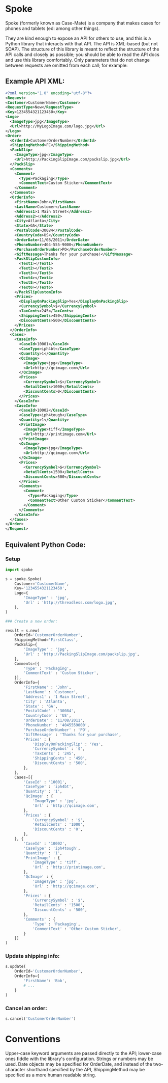 # Spoke

Spoke (formerly known as Case-Mate) is a company that makes cases for phones
and tablets (ed: among other things).

They are kind enough to expose an API for others to use, and
this is a Python library that interacts with that API.  The API is XML-based (but
not SOAP).  The structure of this library is meant to reflect the structure of the
API calls and closely as possible; you should be able to read the API docs and use
this library comfortably.  Only parameters that do not change between requests are
omitted from each call; for example:

## Example API XML:

```xml
<?xml version="1.0" encoding="utf-8"?>
<Request>
<Customer>CustomerName</Customer>
<RequestType>New</RequestType>
<Key>1234554321123450</Key>
<Logo>
  <ImageType>jpg</ImageType>
  <Url>http://MyLogoImage.com/logo.jpg</Url>
</Logo>
<Order>
  <OrderId>CustomerOrderNumber</OrderId>
  <ShippingMethod>FC</ShippingMethod>
  <PackSlip>
    <ImageType>jpg</ImageType>
    <Url>http://PackingSlipImage.com/packslip.jpg</Url>
  </PackSlip>
  <Comments>
    <Comment>
      <Type>Packaging</Type>
      <CommentText>Custom Sticker</CommentText>
    </Comment>
  </Comments>
  <OrderInfo>
    <FirstName>John</FirstName>
    <LastName>Customer</LastName>
    <Address1>1 Main Street</Address1>
    <Address2></Address2>
    <City>Atlanta</City>
    <State>GA</State>
    <PostalCode>30084</PostalCode>
    <CountryCode>US</CountryCode>
    <OrderDate>11/08/2011</OrderDate>
    <PhoneNumber>404-555-9000</PhoneNumber>
    <PurchaseOrderNumber>PO</PurchaseOrderNumber>
    <GiftMessage>Thanks for your purchase!</GiftMessage>
    <PackSlipCustomInfo>
      <Text1></Text1>
      <Text2></Text2>
      <Text3></Text3>
      <Text4></Text4>
      <Text5></Text5>
      <Text6></Text6>
    </PackSlipCustomInfo>
    <Prices>
      <DisplayOnPackingSlip>Yes</DisplayOnPackingSlip>
      <CurrencySymbol>$</CurrencySymbol>
      <TaxCents>245</TaxCents>
      <ShippingCents>450</ShippingCents>
      <DiscountCents>500</DiscountCents>
    </Prices>
  </OrderInfo>
  <Cases>
    <CaseInfo>
      <CaseId>10001</CaseId>
      <CaseType>iph4bt</CaseType>
      <Quantity>1</Quantity>
      <QcImage>
        <ImageType>jpg</ImageType>
        <Url>http://qcimage.com</Url>
      </QcImage>
      <Prices>
        <CurrencySymbol>$</CurrencySymbol>
        <RetailCents>1000</RetailCents>
        <DiscountCents>0</DiscountCents>
      </Prices>
    </CaseInfo>
    <CaseInfo>
      <CaseId>10002</CaseId>
      <CaseType>iph4tough</CaseType>
      <Quantity>1</Quantity>
      <PrintImage>
        <ImageType>tiff</ImageType>
        <Url>http://printimage.com</Url>
      </PrintImage>
      <QcImage>
        <ImageType>jpg</ImageType>
        <Url>http://qcimage.com</Url>
      </QcImage>
      <Prices>
        <CurrencySymbol>$</CurrencySymbol>
        <RetailCents>1500</RetailCents>
        <DiscountCents>500</DiscountCents>
      </Prices>
      <Comments>
        <Comment>
          <Type>Packaging</Type>
          <CommentText>Other Custom Sticker</CommentText>
        </Comment>
      </Comments>
    </CaseInfo>
  </Cases>
</Order>
</Request>
```

## Equivalent Python Code:

### Setup

```python
import spoke

s = spoke.Spoke(
    Customer='CustomerName',
    Key='1234554321123450',
    Logo={
        'ImageType' : 'jpg',
        'Url' : 'http://threadless.com/logo.jpg',
    },
)

### Create a new order:

result = s.new(
    OrderId='CustomerOrderNumber',
    ShippingMethod='FirstClass',
    PackSlip={
        'ImageType' : 'jpg',
        'Url' : 'http://PackingSlipImage.com/packslip.jpg',
    },
    Comments=[{
        'Type' : 'Packaging',
        'CommentText' : 'Custom Sticker',
    }],
    OrderInfo={
        'FirstName' : 'John',
        'LastName' : 'Customer',
        'Address1' : '1 Main Street',
        'City' : 'Atlanta',
        'State' : 'GA',
        'PostalCode' : '30084',
        'CountryCode' : 'US',
        'OrderDate' : '11/08/2011',
        'PhoneNumber' : '4045559000',
        'PurchaseOrderNumber' : 'PO',
        'GiftMessage' : 'Thanks for your purchase',
        'Prices' : {
            'DisplayOnPackingSlip' : 'Yes',
            'CurrencySymbol' : '$',
            'TaxCents' : '245',
            'ShippingCents' : '450',
            'DiscountCents' : '500',
        },
    },
    Cases=[{
        'CaseId' : '10001',
        'CaseType' : 'iph4bt',
        'Quantity' : '1',
        'QcImage' : {
            'ImageType' : 'jpg',
            'Url' : 'http://qcimage.com',
        },
        'Prices' : {
            'CurrencySymbol' : '$',
            'RetailCents' : '1000',
            'DiscountCents' : '0',
        },
    }, {
        'CaseId' : '10002',
        'CaseType' : 'iph4tough',
        'Quantity' : '1',
        'PrintImage' : {
            'ImageType' : 'tiff',
            'Url' : 'http://printimage.com',
        },
        'QcImage' : {
            'ImageType' : 'jpg',
            'Url' : 'http://qcimage.com',
        },
        'Prices' : {
            'CurrencySymbol' : '$',
            'RetailCents' : '1500',
            'DiscountCents' : '500',
        },
        'Comments' : {
            'Type' : 'Packaging',
            'CommentText' : 'Other Custom Sticker',
        }
    }]
)
```

### Update shipping info:

```python
s.update(
    OrderId='CustomerOrderNumber',
    OrderInfo={
        'FirstName': 'Bob',
        # ...
    }
)
```

### Cancel an order:

```python
s.cancel('CustomerOrderNumber')
```

# Conventions

Upper-case keyword arguments are passed directly to the API; lower-case ones
fiddle with the library's configuration.  Strings or numbers may be used.
Date objects may be specified for OrderDate, and instead of the two-character
shorthand specified by the API, ShippingMethod may be specified as a more human
readable string.
